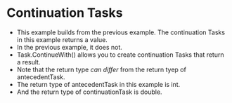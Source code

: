 # Continuation Tasks

- This example builds from the previous example. The continuation Tasks in this example returns a value.
- In the previous example, it does not.
- Task.ContinueWith<T>() allows you to create continuation Tasks that return a result.
- Note that the return type *can differ* from the return tyep of antecedentTask.
- The return type of antecedentTask in this example is int.
- And the return type of continuationTask is double.

